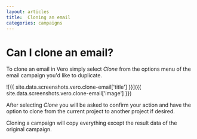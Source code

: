 ```yaml
---
layout: articles
title:  Cloning an email
categories: campaigns
---
```


# Can I clone an email?

To clone an email in Vero simply select *Clone* from the options menu of the email campaign you'd like to duplicate.

![{{ site.data.screenshots.vero.clone-email['title'] }}]({{ site.data.screenshots.vero.clone-email['image'] }})

After selecting *Clone* you will be asked to confirm your action and have the option to clone from the current project to another project if desired.

Cloning a campaign will copy everything except the result data of the original campaign.

